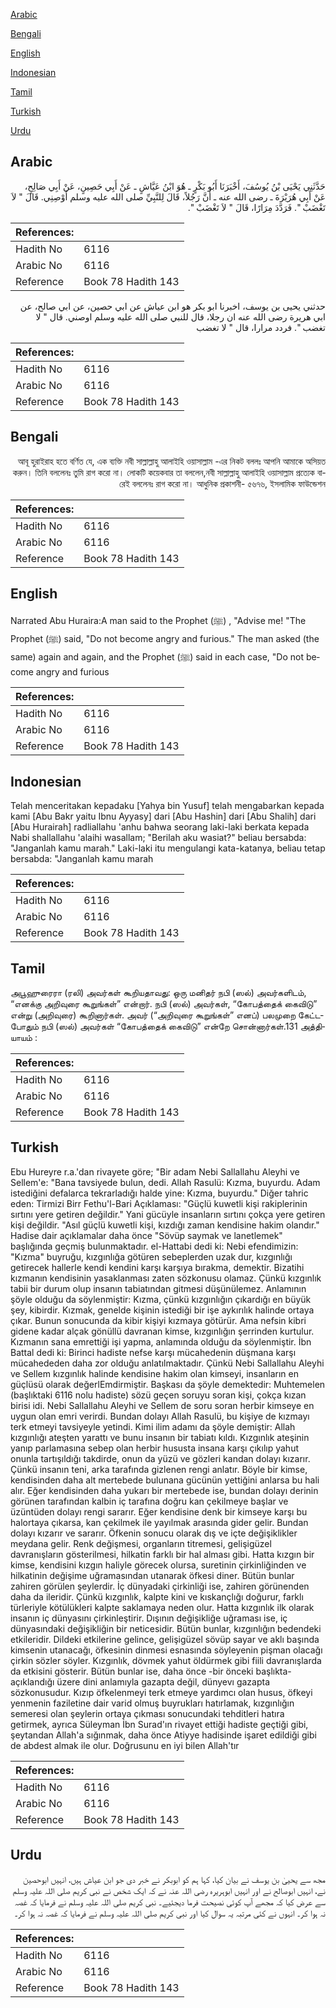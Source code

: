 [Arabic](#arabic)

[Bengali](#bengali)

[English](#english)

[Indonesian](#indonesian)

[Tamil](#tamil)

[Turkish](#turkish)

[Urdu](#urdu)

## Arabic


<div dir="rtl" lang="ar" style={{fontSize:'larger',backgroundColor:'#f8f9fa',padding:20}}>
حَدَّثَنِي يَحْيَى بْنُ يُوسُفَ، أَخْبَرَنَا أَبُو بَكْرٍ ـ هُوَ ابْنُ عَيَّاشٍ ـ عَنْ أَبِي حَصِينٍ، عَنْ أَبِي صَالِحٍ، عَنْ أَبِي هُرَيْرَةَ ـ رضى الله عنه ـ أَنَّ رَجُلاً، قَالَ لِلنَّبِيِّ صلى الله عليه وسلم أَوْصِنِي‏.‏ قَالَ ‏"‏ لاَ تَغْضَبْ ‏"‏‏.‏ فَرَدَّدَ مِرَارًا، قَالَ ‏"‏ لاَ تَغْضَبْ ‏"‏‏.‏
</div>
<div style={{backgroundColor:'#f8f9fa',padding:20, marginBottom: 10}}><table> <thead> <tr> <th>References:</th> <th></th> </tr> </thead> <tbody><tr><td>Hadith No</td><td>6116</td></tr><tr><td>Arabic No</td><td>6116</td></tr><tr><td>Reference</td><td>Book 78 Hadith 143</td></tr></tbody></table></div>


<div dir="rtl" lang="ar" style={{fontSize:'larger',backgroundColor:'#f8f9fa',padding:20}}>
حدثني يحيى بن يوسف، اخبرنا ابو بكر هو ابن عياش عن ابي حصين، عن ابي صالح، عن ابي هريرة رضى الله عنه ان رجلا، قال للنبي صلى الله عليه وسلم اوصني. قال " لا تغضب ". فردد مرارا، قال " لا تغضب
</div>
<div style={{backgroundColor:'#f8f9fa',padding:20, marginBottom: 10}}><table> <thead> <tr> <th>References:</th> <th></th> </tr> </thead> <tbody><tr><td>Hadith No</td><td>6116</td></tr><tr><td>Arabic No</td><td>6116</td></tr><tr><td>Reference</td><td>Book 78 Hadith 143</td></tr></tbody></table></div>

## Bengali


<div dir="rtl" lang="bn" style={{fontSize:'larger',backgroundColor:'#f8f9fa',padding:20}}>
আবূ হুরাইরাহ হতে বর্ণিত যে, এক ব্যক্তি নবী সাল্লাল্লাহু আলাইহি ওয়াসাল্লাম -এর নিকট বললঃ আপনি আমাকে অসিয়ত করুন। তিনি বললেনঃ তুমি রাগ করো না। লোকটি কয়েকবার তা বললেন,নবী সাল্লাল্লাহু আলাইহি ওয়াসাল্লাম প্রত্যেক বারেই বললেনঃ রাগ করো না। আধুনিক প্রকাশনী- ৫৬৭৬, ইসলামিক ফাউন্ডেশন
</div>
<div style={{backgroundColor:'#f8f9fa',padding:20, marginBottom: 10}}><table> <thead> <tr> <th>References:</th> <th></th> </tr> </thead> <tbody><tr><td>Hadith No</td><td>6116</td></tr><tr><td>Arabic No</td><td>6116</td></tr><tr><td>Reference</td><td>Book 78 Hadith 143</td></tr></tbody></table></div>

## English


<div dir="ltr" lang="en" style={{fontSize:'larger',backgroundColor:'#f8f9fa',padding:20}}>
Narrated Abu Huraira:A man said to the Prophet (ﷺ) , "Advise me! "The Prophet (ﷺ) said, "Do not become angry and furious." The man asked (the same) again and again, and the Prophet (ﷺ) said in each case, "Do not become angry and furious
</div>
<div style={{backgroundColor:'#f8f9fa',padding:20, marginBottom: 10}}><table> <thead> <tr> <th>References:</th> <th></th> </tr> </thead> <tbody><tr><td>Hadith No</td><td>6116</td></tr><tr><td>Arabic No</td><td>6116</td></tr><tr><td>Reference</td><td>Book 78 Hadith 143</td></tr></tbody></table></div>

## Indonesian


<div dir="ltr" lang="id" style={{fontSize:'larger',backgroundColor:'#f8f9fa',padding:20}}>
Telah menceritakan kepadaku [Yahya bin Yusuf] telah mengabarkan kepada kami [Abu Bakr yaitu Ibnu Ayyasy] dari [Abu Hashin] dari [Abu Shalih] dari [Abu Hurairah] radliallahu 'anhu bahwa seorang laki-laki berkata kepada Nabi shallallahu 'alaihi wasallam; "Berilah aku wasiat?" beliau bersabda: "Janganlah kamu marah." Laki-laki itu mengulangi kata-katanya, beliau tetap bersabda: "Janganlah kamu marah
</div>
<div style={{backgroundColor:'#f8f9fa',padding:20, marginBottom: 10}}><table> <thead> <tr> <th>References:</th> <th></th> </tr> </thead> <tbody><tr><td>Hadith No</td><td>6116</td></tr><tr><td>Arabic No</td><td>6116</td></tr><tr><td>Reference</td><td>Book 78 Hadith 143</td></tr></tbody></table></div>

## Tamil


<div dir="ltr" lang="ta" style={{fontSize:'larger',backgroundColor:'#f8f9fa',padding:20}}>
அபூஹுரைரா (ரலி) அவர்கள் கூறியதாவது: ஒரு மனிதர் நபி (ஸல்) அவர்களிடம், “எனக்கு அறிவுரை கூறுங்கள்” என்றார். நபி (ஸல்) அவர்கள், “கோபத்தைக் கைவிடு” என்று (அறிவுரை) கூறினார்கள். அவர் (“அறிவுரை கூறுங்கள்” எனப்) பலமுறை கேட்டபோதும் நபி (ஸல்) அவர்கள் “கோபத்தைக் கைவிடு” என்றே சொன்னார்கள்.131 அத்தியாயம் :
</div>
<div style={{backgroundColor:'#f8f9fa',padding:20, marginBottom: 10}}><table> <thead> <tr> <th>References:</th> <th></th> </tr> </thead> <tbody><tr><td>Hadith No</td><td>6116</td></tr><tr><td>Arabic No</td><td>6116</td></tr><tr><td>Reference</td><td>Book 78 Hadith 143</td></tr></tbody></table></div>

## Turkish


<div dir="ltr" lang="tr" style={{fontSize:'larger',backgroundColor:'#f8f9fa',padding:20}}>
Ebu Hureyre r.a.'dan rivayete göre; "Bir adam Nebi Sallallahu Aleyhi ve Sellem'e: "Bana tavsiyede bulun, dedi. Allah Rasulü: Kızma, buyurdu. Adam istediğini defalarca tekrarladığı halde yine: Kızma, buyurdu." Diğer tahric eden: Tirmizi Birr Fethu'l-Bari Açıklaması: "Güçlü kuwetli kişi rakiplerinin sırtını yere getiren değildir." Yani gücüyle insanların sırtını çokça yere getiren kişi değildir. "Asıl güçlü kuwetli kişi, kızdığı zaman kendisine hakim olandır." Hadise dair açıklamalar daha önce "Sövüp saymak ve lanetlemek" başlığında geçmiş bulunmaktadır. el-Hattabi dedi ki: Nebi efendimizin: "Kızma" buyruğu, kızgınlığa götüren sebeplerden uzak dur, kızgınlığı getirecek hallerle kendi kendini karşı karşıya bırakma, demektir. Bizatihi kızmanın kendisinin yasaklanması zaten sözkonusu olamaz. Çünkü kızgınlık tabii bir durum olup insanın tabiatından gitmesi düşünülemez. Anlamının şöyle olduğu da söylenmiştir: Kızma, çünkü kızgınlığın çıkardığı en büyük şey, kibirdir. Kızmak, genelde kişinin istediği bir işe aykırılık halinde ortaya çıkar. Bunun sonucunda da kibir kişiyi kızmaya götürür. Ama nefsin kibri gidene kadar alçak gönüllü davranan kimse, kızgınlığın şerrinden kurtulur. Kızmanın sana emrettiği işi yapma, anlamında olduğu da söylenmiştir. İbn Battal dedi ki: Birinci hadiste nefse karşı mücahedenin düşmana karşı mücahededen daha zor olduğu anlatılmaktadır. Çünkü Nebi Sallallahu Aleyhi ve Sellem kızgınlık halinde kendisine hakim olan kimseyi, insanların en güçlüsü olarak değerlEmdirmiştir. Başkası da şöyle demektedir: Muhtemelen (başlıktaki 6116 nolu hadiste) sözü geçen soruyu soran kişi, çokça kızan birisi idi. Nebi Sallallahu Aleyhi ve Sellem de soru soran herbir kimseye en uygun olan emri verirdi. Bundan dolayı Allah Rasulü, bu kişiye de kızmayı terk etmeyi tavsiyeyle yetindi. Kimi ilim adamı da şöyle demiştir: Allah kızgınlığı ateşten yarattı ve bunu insanın bir tabiatı kıldı. Kızgınlık ateşinin yanıp parlamasına sebep olan herbir hususta insana karşı çıkılıp yahut onunla tartışıldığı takdirde, onun da yüzü ve gözleri kandan dolayı kızarır. Çünkü insanın teni, arka tarafında gizlenen rengi anlatır. Böyle bir kimse, kendisinden daha alt mertebede bulunana gücünün yettiğini anlarsa bu hali alır. Eğer kendisinden daha yukarı bir mertebede ise, bundan dolayı derinin görünen tarafından kalbin iç tarafına doğru kan çekilmeye başlar ve üzüntüden dolayı rengi sararır. Eğer kendisine denk bir kimseye karşı bu halortaya çıkarsa, kan çekilmek ile yayılmak arasında gider gelir. Bundan dolayı kızarır ve sararır. Öfkenin sonucu olarak dış ve içte değişiklikler meydana gelir. Renk değişmesi, organların titremesi, gelişigüzel davranışların gösterilmesi, hilkatin farklı bir hal alması gibi. Hatta kızgın bir kimse, kendisini kızgın haliyle görecek olursa, suretinin çirkinliğinden ve hilkatinin değişime uğramasından utanarak öfkesi diner. Bütün bunlar zahiren görülen şeylerdir. İç dünyadaki çirkinliği ise, zahiren görünenden daha da ileridir. Çünkü kızgınlık, kalpte kini ve kıskançlığı doğurur, farklı türleriyle kötülükleri kalpte saklamaya neden olur. Hatta kızgınlık ilk olarak insanın iç dünyasını çirkinleştirir. Dışının değişikliğe uğraması ise, iç dünyasındaki değişikliğin bir neticesidir. Bütün bunlar, kızgınlığın bedendeki etkileridir. Dildeki etkilerine gelince, gelişigüzel sövüp sayar ve aklı başında kimsenin utanacağı, öfkesinin dinmesi esnasında söyleyenin pişman olacağı çirkin sözler söyler. Kızgınlık, dövmek yahut öldürmek gibi fiili davranışlarda da etkisini gösterir. Bütün bunlar ise, daha önce -bir önceki başlıkta- açıklandığı üzere dini anlamıyla gazapta değil, dünyevı gazapta sözkonusudur. Kızıp öfkelenmeyi terk etmeye yardımcı olan husus, öfkeyi yenmenin faziletine dair varid olmuş buyrukları hatırlamak, kızgınlığın semeresi olan şeylerin ortaya çıkması sonucundaki tehditleri hatıra getirmek, ayrıca Süleyman İbn Surad'ın rivayet ettiği hadiste geçtiği gibi, şeytandan Allah'a sığınmak, daha önce Atiyye hadisinde işaret edildiği gibi de abdest almak ile olur. Doğrusunu en iyi bilen Allah'tır
</div>
<div style={{backgroundColor:'#f8f9fa',padding:20, marginBottom: 10}}><table> <thead> <tr> <th>References:</th> <th></th> </tr> </thead> <tbody><tr><td>Hadith No</td><td>6116</td></tr><tr><td>Arabic No</td><td>6116</td></tr><tr><td>Reference</td><td>Book 78 Hadith 143</td></tr></tbody></table></div>

## Urdu


<div dir="rtl" lang="ur" style={{fontSize:'larger',backgroundColor:'#f8f9fa',padding:20}}>
مجھ سے یحییٰ بن یوسف نے بیان کیا، کہا ہم کو ابوبکر نے خبر دی جو ابن عیاش ہیں، انہیں ابوحصین نے، انہیں ابوصالح نے اور انہیں ابوہریرہ رضی اللہ عنہ نے کہ ایک شخص نے نبی کریم صلی اللہ علیہ وسلم سے عرض کیا کہ مجھے آپ کوئی نصیحت فرما دیجئیے۔ نبی کریم صلی اللہ علیہ وسلم نے فرمایا کہ غصہ نہ ہوا کر۔ انہوں نے کئی مرتبہ یہ سوال کیا اور نبی کریم صلی اللہ علیہ وسلم نے فرمایا کہ غصہ نہ ہوا کر۔
</div>
<div style={{backgroundColor:'#f8f9fa',padding:20, marginBottom: 10}}><table> <thead> <tr> <th>References:</th> <th></th> </tr> </thead> <tbody><tr><td>Hadith No</td><td>6116</td></tr><tr><td>Arabic No</td><td>6116</td></tr><tr><td>Reference</td><td>Book 78 Hadith 143</td></tr></tbody></table></div>